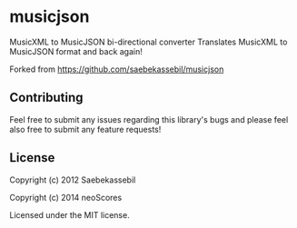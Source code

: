 # musicjson

MusicXML to MusicJSON bi-directional converter
Translates MusicXML to MusicJSON format and back again!

Forked from https://github.com/saebekassebil/musicjson

## Contributing
Feel free to submit any issues regarding this library's bugs and please feel
also free to submit any feature requests!

## License
Copyright (c) 2012 Saebekassebil

Copyright (c) 2014 neoScores

Licensed under the MIT license.

